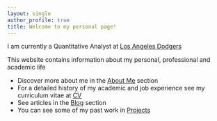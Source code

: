```yaml
---
layout: single
author_profile: true
title: Welcome to my personal page!
---
```


<!-- header:
  overlay_image: /assets/images/DodgerStadiumHeader.jpg
  overlay_filter: 0.2 #opacity
  caption: "Dodger Stadium"
  image_description: "Dodger Stadium" -->

I am currently a Quantitative Analyst at [Los Angeles Dodgers](https://www.mlb.com/dodgers/team/front-office)

This website contains information about my personal, professional and academic life

+ Discover more about me in the [About Me](aboutme) section
+ For a detailed history of my academic and job experience see my curriculum vitae at [CV](cv)
+ See articles in the [Blog](blog) section
+ You can see some of my past work in [Projects](projects)
